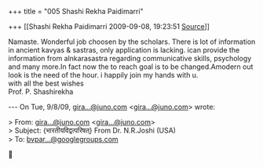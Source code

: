 +++
title = "005 Shashi Rekha Paidimarri"

+++
[[Shashi Rekha Paidimarri	2009-09-08, 19:23:51 [Source](https://groups.google.com/g/bvparishat/c/XPU2nF4QEoU)]]



Namaste. Wonderful job choosen by the scholars. There is lot of information in ancient kavyas & sastras, only application is lacking. ican provide the information from alnkarasastra regarding communicative skills, psychology and many more.In fact now the to reach goal is to be changed.Amodern out look is the need of the hour. i happily join my hands with u.  
with all the best wishes  
Prof. P. Shashirekha  

  
--- On Tue, 9/8/09, [gira...@juno.com]() \<[gira...@juno.com]()\> wrote:  
  
\> From: [gira...@juno.com]() \<[gira...@juno.com]()\>  
\> Subject: {भारतीयविद्वत्परिषत्} From Dr. N.R.Joshi (USA)  
\> To: [bvpar...@googlegroups.com]()  



